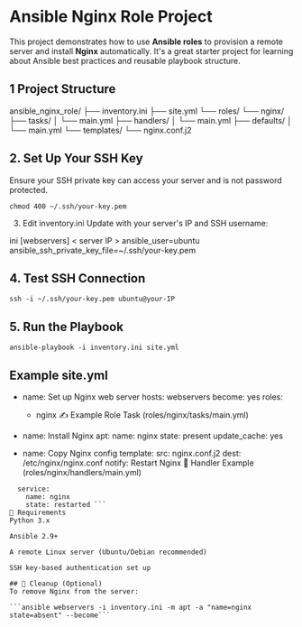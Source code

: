 # Ansible Nginx Role Project

This project demonstrates how to use **Ansible roles** to provision a remote server and install **Nginx** automatically. It's a great starter project for learning about Ansible best practices and reusable playbook structure.


## 1 Project Structure

ansible_nginx_role/
├── inventory.ini
├── site.yml
└── roles/
└── nginx/
├── tasks/
│ └── main.yml
├── handlers/
│ └── main.yml
├── defaults/
│ └── main.yml
└── templates/
└── nginx.conf.j2

## 2. Set Up Your SSH Key
Ensure your SSH private key can access your server and is not password protected.

```chmod 400 ~/.ssh/your-key.pem```

3. Edit inventory.ini
Update with your server's IP and SSH username:

ini
[webservers]
< server IP > ansible_user=ubuntu ansible_ssh_private_key_file=~/.ssh/your-key.pem

## 4. Test SSH Connection
```ssh -i ~/.ssh/your-key.pem ubuntu@your-IP```
## 5. Run the Playbook
```ansible-playbook -i inventory.ini site.yml```
## Example site.yml

- name: Set up Nginx web server
  hosts: webservers
  become: yes
  roles:
    - nginx
✍️ Example Role Task (roles/nginx/tasks/main.yml)


- name: Install Nginx
  apt:
    name: nginx
    state: present
    update_cache: yes

- name: Copy Nginx config
  template:
    src: nginx.conf.j2
    dest: /etc/nginx/nginx.conf
  notify: Restart Nginx
🔁 Handler Example (roles/nginx/handlers/main.yml)


```- name: Restart Nginx
  service:
    name: nginx
    state: restarted ``` 
🧰 Requirements
Python 3.x

Ansible 2.9+

A remote Linux server (Ubuntu/Debian recommended)

SSH key-based authentication set up

## 🧼 Cleanup (Optional)
To remove Nginx from the server:

```ansible webservers -i inventory.ini -m apt -a "name=nginx state=absent" --become```
